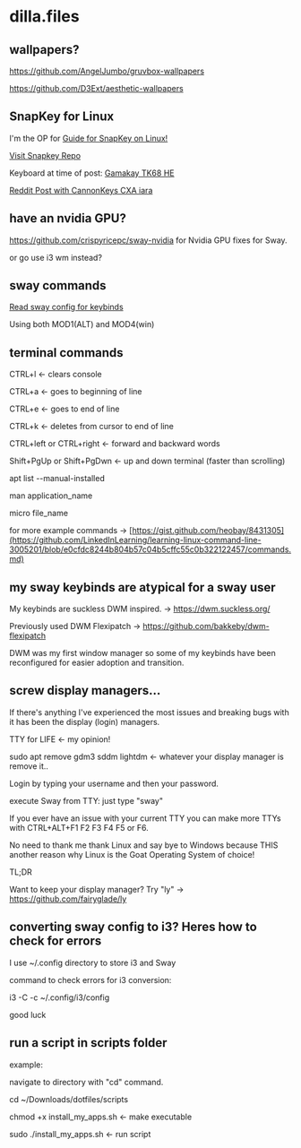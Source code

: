 # dilla.files

wallpapers?
-----------------------------------------------------------------------------------------

https://github.com/AngelJumbo/gruvbox-wallpapers

https://github.com/D3Ext/aesthetic-wallpapers

SnapKey for Linux
-----------------------------------------------------------------------------------------

I'm the OP for [Guide for SnapKey on Linux!](https://github.com/cafali/SnapKey/wiki/Setup-Linux)

[Visit Snapkey Repo](https://github.com/cafali/SnapKey)

Keyboard at time of post: [Gamakay TK68 HE](https://gamakay.com/products/gamakay-tk68-he-65-hall-effect-wireless-custom-keyboard?variant=43840647463101)

[Reddit Post with CannonKeys CXA iara](https://www.reddit.com/r/MechanicalKeyboards/comments/1dlecqk/gamakay_tk68_he_cannonkeys_cxa_lara/)

have an nvidia GPU?
-----------------------------------------------------------------------------------------

https://github.com/crispyricepc/sway-nvidia for Nvidia GPU fixes for Sway.

or go use i3 wm instead?

sway commands
-----------------------------------------------------------------------------------------

[Read sway config for keybinds](https://github.com/Dillacorn/dotfiles/blob/caf426ab0752ec1d72704f42f81f8dfa4ac39a59/config/sway/config)

Using both MOD1(ALT) and MOD4(win)

terminal commands
-----------------------------------------------------------------------------------------

CTRL+l <- clears console

CTRL+a <- goes to beginning of line

CTRL+e <- goes to end of line

CTRL+k <- deletes from cursor to end of line

CTRL+left or CTRL+right <- forward and backward words

Shift+PgUp or Shift+PgDwn <- up and down terminal (faster than scrolling)

apt list --manual-installed

man application_name

micro file_name

for more example commands -> [https://gist.github.com/heobay/8431305](https://github.com/LinkedInLearning/learning-linux-command-line-3005201/blob/e0cfdc8244b804b57c04b5cffc55c0b322122457/commands.md)

my sway keybinds are atypical for a sway user
-----------------------------------------------------------------------------------------

My keybinds are suckless DWM inspired. -> https://dwm.suckless.org/

Previously used DWM Flexipatch -> https://github.com/bakkeby/dwm-flexipatch

DWM was my first window manager so some of my keybinds have been reconfigured for easier adoption and transition.

screw display managers...
-----------------------------------------------------------------------------------------

If there's anything I've experienced the most issues and breaking bugs with it has been the display (login) managers.

TTY for LIFE <- my opinion!

sudo apt remove gdm3 sddm lightdm <- whatever your display manager is remove it..

Login by typing your username and then your password.

execute Sway from TTY: just type "sway"

If you ever have an issue with your current TTY you can make more TTYs with CTRL+ALT+F1 F2 F3 F4 F5 or F6.

No need to thank me thank Linux and say bye to Windows because THIS another reason why Linux is the Goat Operating System of choice!

TL;DR

Want to keep your display manager? Try "ly" -> https://github.com/fairyglade/ly

converting sway config to i3? Heres how to check for errors
-----------------------------------------------------------------------------------------

I use ~/.config directory to store i3 and Sway

command to check errors for i3 conversion:

i3 -C -c ~/.config/i3/config

good luck

run a script in scripts folder
-----------------------------------------------------------------------------------------

example:

navigate to directory with "cd" command.

cd ~/Downloads/dotfiles/scripts

chmod +x install_my_apps.sh     <- make executable

sudo ./install_my_apps.sh       <- run script
